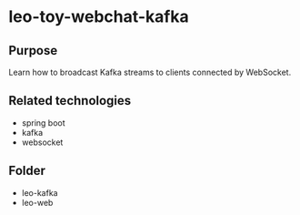 # leo-toy-webchat-kafka

## Purpose
Learn how to broadcast Kafka streams to clients connected by WebSocket.

## Related technologies
- spring boot
- kafka
- websocket

## Folder 
- leo-kafka
- leo-web
